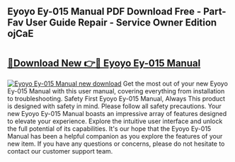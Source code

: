 ## Eyoyo Ey-015 Manual PDF Download Free - Part-Fav User Guide Repair - Service Owner Edition ojCaE

# <h2><a href="http://bc30906.oget.top/?id=Eyoyo+Ey-015+Manual">🔗Download New 👉🔴 Eyoyo Ey-015 Manual</a></h2>

[![Eyoyo Ey-015 Manual new download](https://i.imgur.com/5g1atiW.png)](http://bc30906.oget.top/?id=Eyoyo+Ey-015+Manual)
Get the most out of your new Eyoyo Ey-015 Manual with this user manual, covering everything from installation to troubleshooting. Safety First Eyoyo Ey-015 Manual, Always This product is designed with safety in mind. Please follow all safety precautions. Your new Eyoyo Ey-015 Manual boasts an impressive array of features designed to elevate your experience. Explore the intuitive user interface and unlock the full potential of its capabilities. It's our hope that the Eyoyo Ey-015 Manual has been a helpful companion as you explore the features of your new item. If you have any questions or concerns, please do not hesitate to contact our customer support team.
